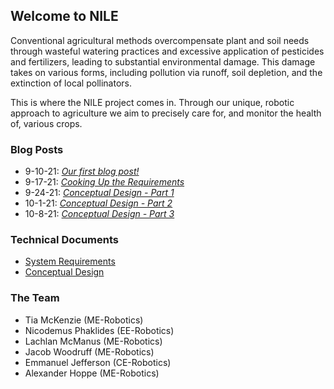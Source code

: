 ## Welcome to NILE

Conventional agricultural methods overcompensate plant and soil needs through wasteful watering practices and excessive application of pesticides and fertilizers, leading to substantial environmental damage. This damage takes on various forms, including pollution via runoff, soil depletion, and the extinction of local pollinators.

This is where the NILE project comes in. Through our unique, robotic approach to agriculture we aim to precisely care for, and monitor the health of, various crops.

### Blog Posts

- 9-10-21: _[Our first blog post!](./blog/9-10-21.html)_
- 9-17-21: _[Cooking Up the Requirements](./blog/9-17-21.html)_
- 9-24-21: _[Conceptual Design - Part 1](./blog/9-24-21.html)_
- 10-1-21: _[Conceptual Design - Part 2](./blog/10-1-21.html)_
- 10-8-21: _[Conceptual Design - Part 3](./blog/10-8-21.html)_

### Technical Documents

- [System Requirements](./assets/NILE_Requirements.pdf)
- [Conceptual Design](./assets/NILE_Conceptual_Design.pdf)

### The Team
- Tia McKenzie        (ME-Robotics)
- Nicodemus Phaklides (EE-Robotics)
- Lachlan McManus     (ME-Robotics)
- Jacob Woodruff      (ME-Robotics)
- Emmanuel Jefferson  (CE-Robotics)
- Alexander Hoppe     (ME-Robotics)
